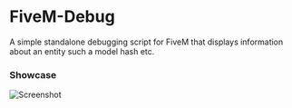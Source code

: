 # FiveM-Debug
 A simple standalone debugging script for FiveM that displays information about an entity such a model hash etc.

### Showcase
![Screenshot](https://i.imgur.com/LMvW3cQ.png)
